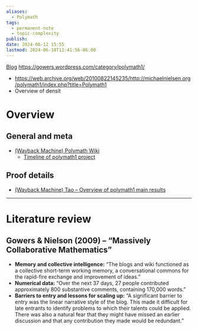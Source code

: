 ```yaml
---
aliases:
  - Polymath
tags:
  - permanent-note
  - topic-complexity
publish: 
date: 2024-06-12 15:55
lastmod: 2024-06-18T12:41:56-06:00
---
```

[Blog](https://gowers.wordpress.com/)
https://gowers.wordpress.com/category/polymath1/

- https://web.archive.org/web/20100822145235/http://michaelnielsen.org/polymath1/index.php?title=Polymath1
- Overview of densit
# Overview

## General and meta

- [(Wayback Machine) Polymath Wiki](<[Wayback Machine – polymath wiki](https://web.archive.org/web/20100829175159/http://michaelnielsen.org/polymath1/index.php?title=Main_Page)>)
	- [Timeline of polymath1 project](https://web.archive.org/web/20160308062451/http://michaelnielsen.org/polymath1/index.php?title=Timeline)

## Proof details

- [(Wayback Machine) Tao – Overview of polymath1 main results](https://web.archive.org/web/20110108040023/http://terrytao.wordpress.com/2009/04/02/polymath1-and-three-new-proofs-of-the-density-hales-jewett-theorem/)


---
# Literature review

## Gowers & Nielson (2009) – “Massively Collaborative Mathematics”

- **Memory and collective intelligence:** “The blogs and wiki functioned as a collective short-term working memory, a conversational commons for the rapid-fire exchange and improvement of ideas.”
- **Numerical data:** “Over the next 37 days, 27 people contributed approximately 800 substantive comments, containing 170,000 words.”
- **Barriers to entry and lessons for scaling up:** “A significant barrier to entry was the linear narrative style of the blog. This made it difficult for late entrants to identify problems to which their talents could be applied. There was also a natural fear that they might have missed an earlier discussion and that any contribution they made would be redundant.”

